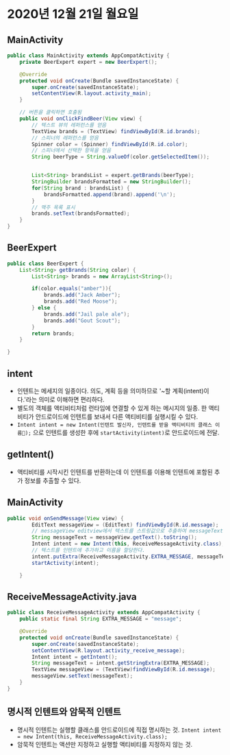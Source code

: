 # 2020년 12월 21일 월요일

## MainActivity

```java
public class MainActivity extends AppCompatActivity {
    private BeerExpert expert = new BeerExpert();

    @Override
    protected void onCreate(Bundle savedInstanceState) {
        super.onCreate(savedInstanceState);
        setContentView(R.layout.activity_main);
    }

    // 버튼을 클릭하면 호출됨
    public void onClickFindBeer(View view) {
        // 텍스트 뷰의 레퍼런스를 얻음
        TextView brands = (TextView) findViewById(R.id.brands);
        // 스피너의 레퍼런스를 얻음
        Spinner color = (Spinner) findViewById(R.id.color);
        // 스피너에서 선택한 항목을 얻음
        String beerType = String.valueOf(color.getSelectedItem());


        List<String> brandsList = expert.getBrands(beerType);
        StringBuilder brandsFormatted = new StringBuilder();
        for(String brand : brandsList) {
            brandsFormatted.append(brand).append('\n');
        }
        // 맥주 목록 표시
        brands.setText(brandsFormatted);
    }
}
```

## BeerExpert

```java
public class BeerExpert {
    List<String> getBrands(String color) {
        List<String> brands = new ArrayList<String>();

        if(color.equals("amber")){
            brands.add("Jack Amber");
            brands.add("Red Moose");
        } else {
            brands.add("Jail pale ale");
            brands.add("Gout Scout");
        }
        return brands;
    }

}
```

## intent

* 인텐트는 메세지의 일종이다. 의도, 계획 등을 의미하므로 '~할 계획\(intent\)이다.'라는 의미로 이해하면 편리하다.
* 별도의 객체를 액티비티처럼 런타임에 연결할 수 있게 하는 메시지의 일종. 한 액티비티가 안드로이드에 인텐트를 보내서 다른 액티비티를 실행시킬 수 있다.
* `Intent intent = new Intent(인텐트 발신자, 인텐트를 받을 액티비티의 클래스 이름);` 으로 인텐트를 생성한 후에 `startActivity(intent)`로 안드로이드에 전달.

## getIntent\(\)

* 액티비티를 시작시킨 인텐트를 반환하는데 이 인텐트를 이용해 인텐트에 포함된 추가 정보를 추출할 수 있다.

## MainActivity

```java
public void onSendMessage(View view) {
        EditText messageView = (EditText) findViewById(R.id.message);
        // messageView editview에서 텍스트를 스트링값으로 추출하여 messageText에 저장한다.
        String messageText = messageView.getText().toString();
        Intent intent = new Intent(this, ReceiveMessageActivity.class);
        // 텍스트를 인텐트에 추가하고 이름을 할당한다.
        intent.putExtra(ReceiveMessageActivity.EXTRA_MESSAGE, messageText);
        startActivity(intent);

    }
```

## ReceiveMessageActivity.java

```java
public class ReceiveMessageActivity extends AppCompatActivity {
    public static final String EXTRA_MESSAGE = "message";

    @Override
    protected void onCreate(Bundle savedInstanceState) {
        super.onCreate(savedInstanceState);
        setContentView(R.layout.activity_receive_message);
        Intent intent = getIntent();
        String messageText = intent.getStringExtra(EXTRA_MESSAGE);
        TextView messageView = (TextView)findViewById(R.id.message);
        messageView.setText(messageText);
    }
}
```

## 명시적 인텐트와 암묵적 인텐트

* 명시적 인텐트는 실행할 클래스를 안드로이드에 직접 명시하는 것. `Intent intent = new Intent(this, ReceiveMessageActivity.class);`
* 암묵적 인텐트는 액션만 지정하고 실행할 액티비티를 지정하지 않는 것.

